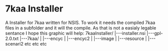 7kaa Installer
==============
A Installer for 7kaa written for NSIS.
To work it needs the compiled 7kaa files in a subfolder and it will the compile. As that is not a easialy legable sentance I hope this graphic will help:
7kaaInstaller/
|---installer.nsi
|---gpl-2.0.txt
|---7kaa/
|   |---encyc
|   |---encyc2
|   |---image
|   |---resource
|   |---scenari2
etc etc etc